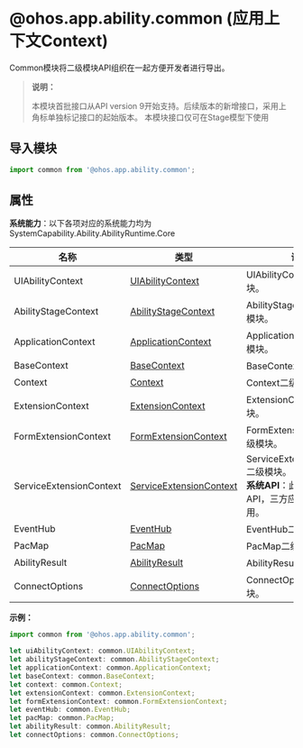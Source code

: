 # @ohos.app.ability.common (应用上下文Context)

Common模块将二级模块API组织在一起方便开发者进行导出。

> **说明：**
> 
> 本模块首批接口从API version 9开始支持。后续版本的新增接口，采用上角标单独标记接口的起始版本。
> 本模块接口仅可在Stage模型下使用

## 导入模块

```ts
import common from '@ohos.app.ability.common';
```
## 属性

**系统能力**：以下各项对应的系统能力均为SystemCapability.Ability.AbilityRuntime.Core

| 名称        | 类型                 | 说明                                                         |
| ----------- | -------------------- | ------------------------------------------------------------ |
| UIAbilityContext    | [UIAbilityContext](js-apis-inner-application-uiAbilityContext.md)               | UIAbilityContext二级模块。                                |
| AbilityStageContext   | [AbilityStageContext](js-apis-inner-application-abilityStageContext.md)               | AbilityStageContext二级模块。 |
| ApplicationContext   | [ApplicationContext](js-apis-inner-application-applicationContext.md)               | ApplicationContext二级模块。 |
| BaseContext   | [BaseContext](js-apis-inner-application-baseContext.md)               | BaseContext二级模块。 |
| Context   | [Context](js-apis-inner-application-context.md)               | Context二级模块。 |
| ExtensionContext   | [ExtensionContext](js-apis-inner-application-extensionContext.md)               | ExtensionContext二级模块。 |
| FormExtensionContext   | [FormExtensionContext](js-apis-inner-application-formExtensionContext.md)               | FormExtensionContext二级模块。 |
| ServiceExtensionContext | [ServiceExtensionContext](js-apis-inner-application-serviceExtensionContext.md) | ServiceExtensionContext二级模块。<br/>**系统API**：此属性为系统API，三方应用不支持调用。 |
| EventHub   | [EventHub](js-apis-inner-application-eventHub.md)               | EventHub二级模块。 |
| PacMap   | [PacMap](js-apis-inner-ability-dataAbilityHelper.md#pacmap)               | PacMap二级模块。 |
| AbilityResult   | [AbilityResult](js-apis-inner-ability-abilityResult.md)               | AbilityResult二级模块。 |
| ConnectOptions   | [ConnectOptions](js-apis-inner-ability-connectOptions.md)               | ConnectOptions二级模块。 |

**示例：**
```ts
import common from '@ohos.app.ability.common';

let uiAbilityContext: common.UIAbilityContext;
let abilityStageContext: common.AbilityStageContext;
let applicationContext: common.ApplicationContext;
let baseContext: common.BaseContext;
let context: common.Context;
let extensionContext: common.ExtensionContext;
let formExtensionContext: common.FormExtensionContext;
let eventHub: common.EventHub;
let pacMap: common.PacMap;
let abilityResult: common.AbilityResult;
let connectOptions: common.ConnectOptions;
```
